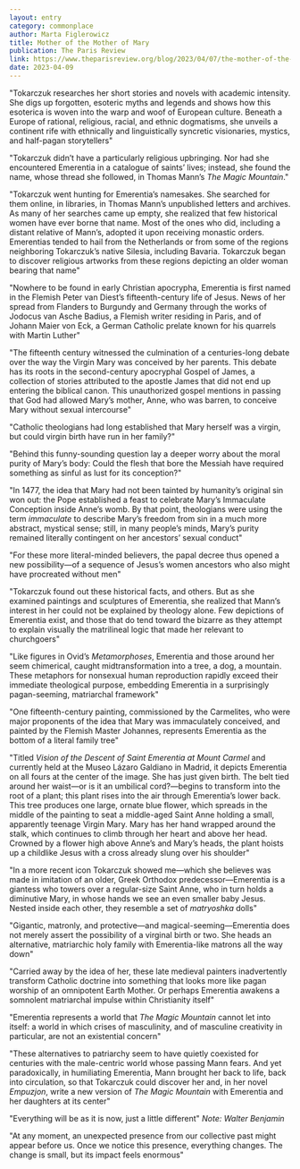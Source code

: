 ```yaml
---
layout: entry
category: commonplace
author: Marta Figlerowicz
title: Mother of the Mother of Mary
publication: The Paris Review
link: https://www.theparisreview.org/blog/2023/04/07/the-mother-of-the-mother-of-the-virgin-mary/
date: 2023-04-09
---
```


"Tokarczuk researches her short stories and novels with academic intensity. She digs up forgotten, esoteric myths and legends and shows how this esoterica is woven into the warp and woof of European culture. Beneath a Europe of rational, religious, racial, and ethnic dogmatisms, she unveils a continent rife with ethnically and linguistically syncretic visionaries, mystics, and half-pagan storytellers"

"Tokarczuk didn’t have a particularly religious upbringing. Nor had she encountered Emerentia in a catalogue of saints’ lives; instead, she found the name, whose thread she followed, in Thomas Mann’s *The Magic Mountain*."

"Tokarczuk went hunting for Emerentia’s namesakes. She searched for them online, in libraries, in Thomas Mann’s unpublished letters and archives. As many of her searches came up empty, she realized that few historical women have ever borne that name. Most of the ones who did, including a distant relative of Mann’s, adopted it upon receiving monastic orders. Emerentias tended to hail from the Netherlands or from some of the regions neighboring Tokarczuk’s native Silesia, including Bavaria. Tokarczuk began to discover religious artworks from these regions depicting an older woman bearing that name"

"Nowhere to be found in early Christian apocrypha, Emerentia is first named in the Flemish Peter van Diest’s fifteenth-century life of Jesus. News of her spread from Flanders to Burgundy and Germany through the works of Jodocus van Asche Badius, a Flemish writer residing in Paris, and of Johann Maier von Eck, a German Catholic prelate known for his quarrels with Martin Luther"

"The fifteenth century witnessed the culmination of a centuries-long debate over the way the Virgin Mary was conceived by her parents. This debate has its roots in the second-century apocryphal Gospel of James, a collection of stories attributed to the apostle James that did not end up entering the biblical canon. This unauthorized gospel mentions in passing that God had allowed Mary’s mother, Anne, who was barren, to conceive Mary without sexual intercourse"

"Catholic theologians had long established that Mary herself was a virgin, but could virgin birth have run in her family?"

"Behind this funny-sounding question lay a deeper worry about the moral purity of Mary’s body: Could the flesh that bore the Messiah have required something as sinful as lust for its conception?"

"In 1477, the idea that Mary had not been tainted by humanity’s original sin won out: the Pope established a feast to celebrate Mary’s Immaculate Conception inside Anne’s womb. By that point, theologians were using the term *immaculate* to describe Mary’s freedom from sin in a much more abstract, mystical sense; still, in many people’s minds, Mary’s purity remained literally contingent on her ancestors’ sexual conduct"

"For these more literal-minded believers, the papal decree thus opened a new possibility—of a sequence of Jesus’s women ancestors who also might have procreated without men"

"Tokarczuk found out these historical facts, and others. But as she examined paintings and sculptures of Emerentia, she realized that Mann’s interest in her could not be explained by theology alone. Few depictions of Emerentia exist, and those that do tend toward the bizarre as they attempt to explain visually the matrilineal logic that made her relevant to churchgoers"

"Like figures in Ovid’s *Metamorphoses*, Emerentia and those around her seem chimerical, caught midtransformation into a tree, a dog, a mountain. These metaphors for nonsexual human reproduction rapidly exceed their immediate theological purpose, embedding Emerentia in a surprisingly pagan-seeming, matriarchal framework"

"One fifteenth-century painting, commissioned by the Carmelites, who were major proponents of the idea that Mary was immaculately conceived, and painted by the Flemish Master Johannes, represents Emerentia as the bottom of a literal family tree"

"Titled *Vision of the Descent of Saint Emerentia at Mount Carmel* and currently held at the Museo Lázaro Galdiano in Madrid, it depicts Emerentia on all fours at the center of the image. She has just given birth. The belt tied around her waist—or is it an umbilical cord?—begins to transform into the root of a plant; this plant rises into the air through Emerentia’s lower back. This tree produces one large, ornate blue flower, which spreads in the middle of the painting to seat a middle-aged Saint Anne holding a small, apparently teenage Virgin Mary. Mary has her hand wrapped around the stalk, which continues to climb through her heart and above her head. Crowned by a flower high above Anne’s and Mary’s heads, the plant hoists up a childlike Jesus with a cross already slung over his shoulder"

"In a more recent icon Tokarczuk showed me—which she believes was made in imitation of an older, Greek Orthodox predecessor—Emerentia is a giantess who towers over a regular-size Saint Anne, who in turn holds a diminutive Mary, in whose hands we see an even smaller baby Jesus. Nested inside each other, they resemble a set of *matryoshka* dolls"

"Gigantic, matronly, and protective—and magical-seeming—Emerentia does not merely assert the possibility of a virginal birth or two. She heads an alternative, matriarchic holy family with Emerentia-like matrons all the way down"

"Carried away by the idea of her, these late medieval painters inadvertently transform Catholic doctrine into something that looks more like pagan worship of an omnipotent Earth Mother. Or perhaps Emerentia awakens a somnolent matriarchal impulse within Christianity itself"

"Emerentia represents a world that *The Magic Mountain* cannot let into itself: a world in which crises of masculinity, and of masculine creativity in particular, are not an existential concern"

"These alternatives to patriarchy seem to have quietly coexisted for centuries with the male-centric world whose passing Mann fears. And yet paradoxically, in humiliating Emerentia, Mann brought her back to life, back into circulation, so that Tokarczuk could discover her and, in her novel *Empuzjon*, write a new version of *The Magic Mountain* with Emerentia and her daughters at its center"

"Everything will be as it is now, just a little different"
*Note: Walter Benjamin*

"At any moment, an unexpected presence from our collective past might appear before us. Once we notice this presence, everything changes. The change is small, but its impact feels enormous"
